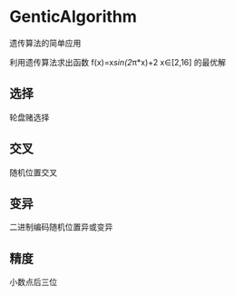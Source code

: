 # GenticAlgorithm
遗传算法的简单应用

利用遗传算法求出函数
f(x)=x*sin(2*π*x)+2  x∈[2,16]
的最优解

## 选择
轮盘赌选择

## 交叉
随机位置交叉

## 变异
二进制编码随机位置异或变异

## 精度
小数点后三位
